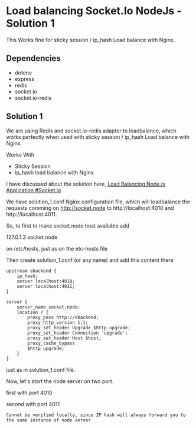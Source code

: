 # Load balancing Socket.Io NodeJs - Solution 1
This Works fine for sticky session / ip_hash Load balance with Nginx.

## Dependencies
- dotenv
- express
- redis
- socket.io
- socket.io-redis


## Solution 1
We are using Redis and socket.io-redis adapter to loadbalance, which works perfectly when used with sticky session / ip_hash Load balance with Nginx.

Works With

- Sticky Session
- ip_hash load balance with Nginx.

I have discussed about the solution here, [Load Balancing Node.js Application #Socket.io](https://www.bloggernepal.com/2020/05/load-balancing-nodejs-application.html)

We have solution_1.conf Nginx configuration file, which will loadbalance the requests comming on http://socket.node to http://localhost:4010 and http://localhost:4011.

So, to first to make socket.node host available add

127.0.1.3	socket.node

on /etc/hosts, just as on the etc-hosts file

Then create solution_1.conf (or any name) and add this content there

    upstream sbackend {
        ip_hash;
        server localhost:4010;
        server localhost:4011;
    }

    server { 
        server_name socket.node;
        location / {
            proxy_pass http://sbackend;
            proxy_http_version 1.1;
            proxy_set_header Upgrade $http_upgrade;
            proxy_set_header Connection 'upgrade';
            proxy_set_header Host $host;
            proxy_cache_bypass
            $http_upgrade;
        }
    }

just as in solution_1.conf file.

Now, let's start the node server on two port.

first with port 4010

second with port 4011

```Cannot be verified locally, since IP hash will always forward you to the same instance of node server```
